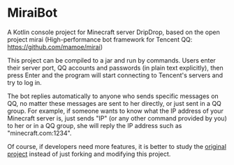 # MiraiBot

A Kotlin console project for Minecraft server DripDrop, based on the open project mirai (High-performance bot framework
for Tencent QQ: https://github.com/mamoe/mirai)

This project can be compiled to a jar and run by commands. Users enter their server port, QQ accounts and passwords (in
plain text explicitly), then press Enter and the program will start connecting to Tencent's servers and try to log in.

The bot replies automatically to anyone who sends specific messages on QQ, no matter these messages are sent to her
directly, or just sent in a QQ group. For example, if someone wants to know what the IP address of your Minecraft server
is, just sends "IP" (or any other command provided by you) to her or in a QQ group, she will reply the IP address such
as "minecraft.com:1234".

Of course, if developers need more features, it is better to study
the [original project](https://github.com/mamoe/mirai) instead of just forking and modifying this project.


